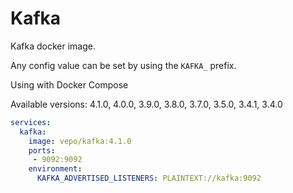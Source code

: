 # Kafka

Kafka docker image.

Any config value can be set by using the `KAFKA_` prefix.

Using with Docker Compose

Available versions: 4.1.0, 4.0.0, 3.9.0, 3.8.0, 3.7.0, 3.5.0, 3.4.1, 3.4.0

```yaml
services:
  kafka:
    image: vepo/kafka:4.1.0
    ports:
     - 9092:9092
    environment:
      KAFKA_ADVERTISED_LISTENERS: PLAINTEXT://kafka:9092
```
